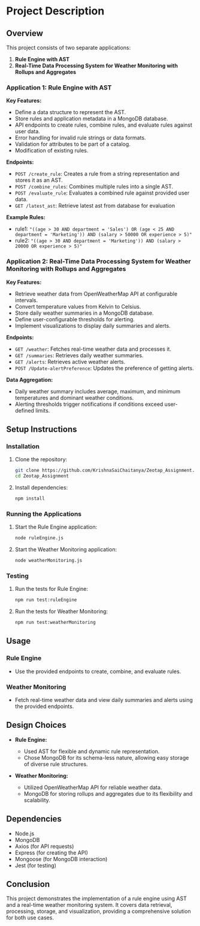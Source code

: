 # Project Description

## Overview

This project consists of two separate applications:

1. **Rule Engine with AST**
2. **Real-Time Data Processing System for Weather Monitoring with Rollups and Aggregates**

### Application 1: Rule Engine with AST

**Key Features:**
- Define a data structure to represent the AST.
- Store rules and application metadata in a MongoDB database.
- API endpoints to create rules, combine rules, and evaluate rules against user data.
- Error handling for invalid rule strings or data formats.
- Validation for attributes to be part of a catalog.
- Modification of existing rules.

**Endpoints:**
- `POST /create_rule`: Creates a rule from a string representation and stores it as an AST.
- `POST /combine_rules`: Combines multiple rules into a single AST.
- `POST /evaluate_rule`: Evaluates a combined rule against provided user data.
- `GET /latest_ast`: Retrieve latest ast from database for evaluation

**Example Rules:**
- rule1: `"((age > 30 AND department = 'Sales') OR (age < 25 AND department = 'Marketing')) AND (salary > 50000 OR experience > 5)"`
- rule2: `"((age > 30 AND department = 'Marketing')) AND (salary > 20000 OR experience > 5)"`

### Application 2: Real-Time Data Processing System for Weather Monitoring with Rollups and Aggregates


**Key Features:**
- Retrieve weather data from OpenWeatherMap API at configurable intervals.
- Convert temperature values from Kelvin to Celsius.
- Store daily weather summaries in a MongoDB database.
- Define user-configurable thresholds for alerting.
- Implement visualizations to display daily summaries and alerts.

**Endpoints:**
- `GET /weather`: Fetches real-time weather data and processes it.
- `GET /summaries`: Retrieves daily weather summaries.
- `GET /alerts`: Retrieves active weather alerts.
- `POST /Update-alertPreference`: Updates the preference of getting alerts.

**Data Aggregation:**
- Daily weather summary includes average, maximum, and minimum temperatures and dominant weather conditions.
- Alerting thresholds trigger notifications if conditions exceed user-defined limits.

## Setup Instructions

### Installation

1. Clone the repository:
    ```sh
    git clone https://github.com/KrishnaSaiChaitanya/Zeotap_Assignment.git
    cd Zeotap_Assignment
    ```

2. Install dependencies:
    ```sh
    npm install
    ```

### Running the Applications

1. Start the Rule Engine application:
    ```sh
    node ruleEngine.js
    ```

2. Start the Weather Monitoring application:
    ```sh
    node weatherMonitoring.js
    ```

### Testing

1. Run the tests for Rule Engine:
    ```sh
    npm run test:ruleEngine
    ```

2. Run the tests for Weather Monitoring:
    ```sh
    npm run test:weatherMonitoring
    ```

## Usage

### Rule Engine

- Use the provided endpoints to create, combine, and evaluate rules.

### Weather Monitoring

- Fetch real-time weather data and view daily summaries and alerts using the provided endpoints.

## Design Choices

- **Rule Engine:**
    - Used AST for flexible and dynamic rule representation.
    - Chose MongoDB for its schema-less nature, allowing easy storage of diverse rule structures.

- **Weather Monitoring:**
    - Utilized OpenWeatherMap API for reliable weather data.
    - MongoDB for storing rollups and aggregates due to its flexibility and scalability.

## Dependencies

- Node.js
- MongoDB
- Axios (for API requests)
- Express (for creating the API)
- Mongoose (for MongoDB interaction)
- Jest (for testing)

## Conclusion

This project demonstrates the implementation of a rule engine using AST and a real-time weather monitoring system. It covers data retrieval, processing, storage, and visualization, providing a comprehensive solution for both use cases.
